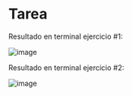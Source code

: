 # Tarea
Resultado en terminal ejercicio #1:

![image](https://github.com/user-attachments/assets/902c4b83-acc7-4c31-80da-efdc8e98eb8f)

Resultado en terminal ejercicio #2:

![image](https://github.com/user-attachments/assets/059609e7-41ea-441f-9e24-a728f47c8632)



